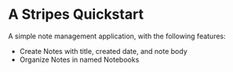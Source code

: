 # A Stripes Quickstart

A simple note management application, with the following features:
* Create Notes with title, created date, and note body
* Organize Notes in named Notebooks

